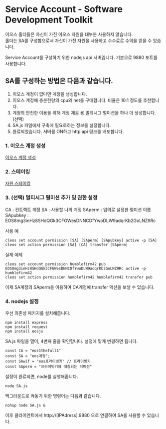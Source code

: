 Service Account - Software Development Toolkit
======

이오스 홀더들은 자신이 가진 이오스 자원을 대부분 사용하지 않습니다.  
홀더는 SA를 구성함으로서 자신이 가진 자원을 사용하고 수수료로 수익을 얻을 수 있습니다.  


Service Account를 구성하기 위한 nodejs api 서버입니다.
기본으로 9880 포트를 사용합니다.

## SA를 구성하는 방법은 다음과 같습니다.
1. 이오스 계정이 없다면 계정을 생성합니다.
2. 이오스 계정에 충분한량의 cpu와 net를 구매합니다. 비율은 10:1 정도를 추천합니다.
3. 계정의 안전한 이용을 위해 계정 제공 용 멀티시그 펄미션을 하나 더 생성합니다. (선택)
4. SA.js 파일에서 구축에 필요로하는 정보를 설정합니다.
5. 완료되었습니다. 서버를 ON하고 http api 링크를 배포합니다.

### 1. 이오스 계정 생성
[이오스 계정 생성](https://medium.com/@wannabit/쉬운-eos-계정-생성-eostart-com-76a55f98837e)

### 2. 스테이킹
[자원 스테이킹](http://koreos.io/News/115665)

### 3. (선택) 멀티시그 펄미션 추가 및 권한 설정
CA : 컨트랙트 계정
SA : 사용할 나의 계정
SAperm : 임의로 설정한 펄미션 이름
SApubkey : EOS8mg3inHz8SHdQGk3CFGWesDNNCDfYwoDLW9adqrKb2GoLNZ9Rc

사용 예
```
cleos set account permission [SA] [SAperm] [SApubkey] active -p [SA]
cleos set action permission [SA] [CA] transfer [SAperm]
```
실제 예제
```
cleos set account permission humblefirm42 pub EOS8mg3inHz8SHdQGk3CFGWesDNNCDfYwoDLW9adqrKb2GoLNZ9Rc active -p humblefirm42
cleos set action permission humblefirm42 humblefirm42 transfer pub
```
이제 SA계정의 SAperm을 이용하여 CA계정에 transfer 액션을 보낼 수 있습니다.

### 4. nodejs 설정


우선 의존성 패키지를 설치해줍니다.
```
npm install express
npm install request
npm install eosjs
```

SA.js 파일을 열어, 4번째 줄을 확인합니다.
설정에 맞게 변경하면 됩니다.
```
const CA = "eos1thefull1"
const SA = "eos계정";
const SAwif = "eos프라이빗키" // 프라이빗키
const SAperm = "프라이빗키와 매칭되는 퍼미션" 
```

설정이 완료되면, node를 실행해줍니다.
```
node SA.js
```

백그라운드로 켜놓기 위한 명령어는 다음과 같습니다.
```
nohup node SA.js &
```

이후 클라이언트에서 http://[IPAdress]:9880 으로 연결하여 SA를 사용할 수 있습니다.
